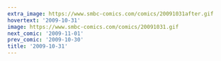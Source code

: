 ```yaml
---
extra_image: https://www.smbc-comics.com/comics/20091031after.gif
hovertext: '2009-10-31'
image: https://www.smbc-comics.com/comics/20091031.gif
next_comic: '2009-11-01'
prev_comic: '2009-10-30'
title: '2009-10-31'
---
```


